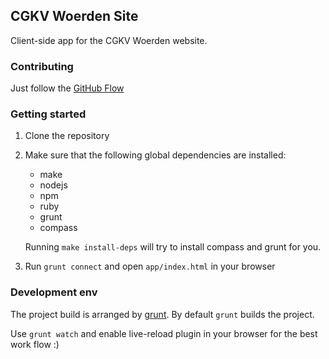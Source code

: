 ## CGKV Woerden Site

Client-side app for the CGKV Woerden website.

### Contributing

Just follow the [GitHub Flow](https://guides.github.com/introduction/flow/index.html)

### Getting started

1.  Clone the repository
2.  Make sure that the following global dependencies are installed:

    - make
    - nodejs
    - npm
    - ruby
    - grunt
    - compass

    Running `make install-deps` will try to install compass and grunt for you.

3.  Run `grunt connect` and open `app/index.html` in your browser

### Development env

The project build is arranged by [grunt](http://gruntjs.com/).
By default `grunt` builds the project.

Use `grunt watch` and enable live-reload plugin in your browser for the best work flow :)
